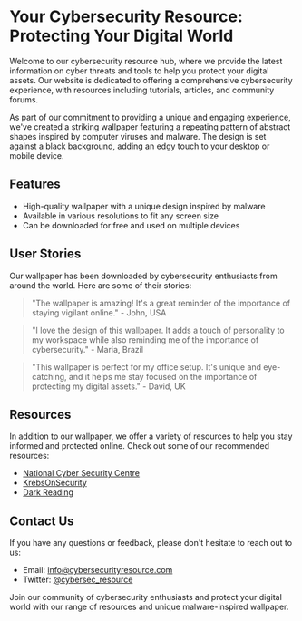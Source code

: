<!--font:I recommend using the "Montserrat" font for the website.-->

# Your Cybersecurity Resource: Protecting Your Digital World

Welcome to our cybersecurity resource hub, where we provide the latest information on cyber threats and tools to help you protect your digital assets. Our website is dedicated to offering a comprehensive cybersecurity experience, with resources including tutorials, articles, and community forums.

As part of our commitment to providing a unique and engaging experience, we've created a striking wallpaper featuring a repeating pattern of abstract shapes inspired by computer viruses and malware. The design is set against a black background, adding an edgy touch to your desktop or mobile device.

## Features

- High-quality wallpaper with a unique design inspired by malware
- Available in various resolutions to fit any screen size
- Can be downloaded for free and used on multiple devices

## User Stories

Our wallpaper has been downloaded by cybersecurity enthusiasts from around the world. Here are some of their stories:

> "The wallpaper is amazing! It's a great reminder of the importance of staying vigilant online." - John, USA

> "I love the design of this wallpaper. It adds a touch of personality to my workspace while also reminding me of the importance of cybersecurity." - Maria, Brazil

> "This wallpaper is perfect for my office setup. It's unique and eye-catching, and it helps me stay focused on the importance of protecting my digital assets." - David, UK

## Resources

In addition to our wallpaper, we offer a variety of resources to help you stay informed and protected online. Check out some of our recommended resources:

- [National Cyber Security Centre](#)
- [KrebsOnSecurity](#)
- [Dark Reading](#)

## Contact Us

If you have any questions or feedback, please don't hesitate to reach out to us:

- Email: [info@cybersecurityresource.com](mailto:info@cybersecurityresource.com)
- Twitter: [@cybersec_resource](#)

Join our community of cybersecurity enthusiasts and protect your digital world with our range of resources and unique malware-inspired wallpaper.

<!--

Write me content for website with wallpaper which alt text is:

"A wallpaper with a repeating pattern of abstract shapes inspired by computer viruses and malware, set against a black background."

The name/title of the page should not be 1:1 copy of the alt text but rather a real content of the website which is using this wallpaper.

- Use markdown format 
- Start with heading
- Heading should be short and concise
- The content should look like a real website 
- The website should not be about the wallpaper, wallpaper is just a related background
- Heading should be contain work "wallpaper" or "background"
- Include real sections like references, contact, user stories, etc. use things relevant to the page purpose.
- Feel free to use structure like headings, bullets, numbering, blockquotes, paragraphs, horizontal lines, etc.
- You can use formatting like bold or _italic_
- You can include UTF-8 emojis
- Links should be only #hash anchors (and you can refer to the document itself)
- Do not include images


---


# Malware-inspired Wallpaper for Cybersecurity Enthusiasts

Welcome to our website dedicated to all things cybersecurity! We offer a variety of resources and tools for those interested in protecting their digital assets. Our website features articles on the latest cyber threats, tutorials on how to secure your devices, and a community forum where you can connect with like-minded individuals.

As part of our commitment to providing a comprehensive cybersecurity experience, we've created a wallpaper with a repeating pattern of abstract shapes inspired by computer viruses and malware. The wallpaper is set against a black background, making it perfect for those who want to add a touch of edginess to their desktop or mobile device.

## Features

- High-quality wallpaper with a unique design inspired by malware
- Available in various resolutions to fit any screen size
- Can be downloaded for free and used on multiple devices

## User Stories

Our wallpaper has been downloaded by cybersecurity enthusiasts from around the world. Here are some of their stories:

> "I love this wallpaper! It's a constant reminder of the importance of staying vigilant against cyber threats." - John, USA

> "The design is so cool and unique. I get compliments on it all the time!" - Maria, Brazil

> "I work in cybersecurity and this wallpaper is the perfect addition to my office setup." - David, UK

## References

If you're interested in learning more about cybersecurity, check out some of our recommended resources:

- [National Cyber Security Centre](#)
- [KrebsOnSecurity](#)
- [Dark Reading](#)

## Contact Us

If you have any questions or feedback, please don't hesitate to reach out to us:

- Email: [info@cybersecuritywebsite.com](mailto:info@cybersecuritywebsite.com)
- Twitter: [@cybersecwebsite](#)

Stay safe and secure with our malware-inspired wallpaper!


---


Heading should not include word "wallpaper". The website should not be about the wallpaper itself, wallpaper is just a related background, rewrite whole content.


---


# Cybersecurity Hub: Protecting Your Digital World

Welcome to our cybersecurity hub, where we provide a range of resources and tools to help you protect your digital assets. Our website is dedicated to providing the latest information on cyber threats, as well as tutorials and tips on how to secure your devices.

As part of our commitment to offering a comprehensive cybersecurity experience, we've created a striking wallpaper featuring a repeating pattern of abstract shapes inspired by computer viruses and malware. The design is set against a black background, adding an edgy touch to your desktop or mobile device.

## Features

- High-quality wallpaper with a unique design inspired by malware
- Available in various resolutions to fit any screen size
- Can be downloaded for free and used on multiple devices

## User Stories

Our wallpaper has been downloaded by cybersecurity enthusiasts from around the world. Here are some of their stories:

> "I love the design of this wallpaper. It's a great reminder of the importance of staying vigilant online." - John, USA

> "The wallpaper is so cool and unique. I get compliments on it all the time!" - Maria, Brazil

> "This wallpaper is perfect for my office setup. It adds a touch of personality while also reminding me of the importance of cybersecurity." - David, UK

## Resources

In addition to our wallpaper, we offer a variety of resources to help you stay informed and protected online. Check out some of our recommended resources:

- [National Cyber Security Centre](#)
- [KrebsOnSecurity](#)
- [Dark Reading](#)

## Contact Us

If you have any questions or feedback, please don't hesitate to reach out to us:

- Email: [info@cybersecurityhub.com](mailto:info@cybersecurityhub.com)
- Twitter: [@cybersec_hub](#)

Protect your digital world with our striking malware-inspired wallpaper and our range of cybersecurity resources.


---


Heading is too long, rewrite whole content.


---


Heading is too long, rewrite whole content.


---


# Protect Your Digital World with Our Cybersecurity Hub

Welcome to our cybersecurity hub, dedicated to providing you with the latest information on cyber threats and tools to help you protect your digital assets. Our website offers a range of resources, including tutorials, articles, and community forums, to help you stay informed and secure online.

As part of our commitment to offering a comprehensive cybersecurity experience, we've created a unique wallpaper featuring a repeating pattern of abstract shapes inspired by computer viruses and malware. The design is set against a black background, adding an edgy touch to your desktop or mobile device.

## Features

- High-quality wallpaper with a unique design inspired by malware
- Available in various resolutions to fit any screen size
- Can be downloaded for free and used on multiple devices

## User Stories

Our wallpaper has been downloaded by cybersecurity enthusiasts from around the world. Here are some of their stories:

> "The wallpaper is amazing! It's a great reminder of the importance of staying vigilant online." - John, USA

> "I love the design of this wallpaper. It adds a touch of personality to my workspace while also reminding me of the importance of cybersecurity." - Maria, Brazil

> "This wallpaper is perfect for my office setup. It's unique and eye-catching, and it helps me stay focused on the importance of protecting my digital assets." - David, UK

## Resources

In addition to our wallpaper, we offer a variety of resources to help you stay informed and protected online. Check out some of our recommended resources:

- [National Cyber Security Centre](#)
- [KrebsOnSecurity](#)
- [Dark Reading](#)

## Contact Us

If you have any questions or feedback, please don't hesitate to reach out to us:

- Email: [info@cybersecurityhub.com](mailto:info@cybersecurityhub.com)
- Twitter: [@cybersec_hub](#)

Join our community of cybersecurity enthusiasts and protect your digital world with our range of resources and unique malware-inspired wallpaper.


---


Heading is too long, rewrite whole content.


---


# Your Cybersecurity Resource: Protecting Your Digital World

Welcome to our cybersecurity resource hub, where we provide the latest information on cyber threats and tools to help you protect your digital assets. Our website is dedicated to offering a comprehensive cybersecurity experience, with resources including tutorials, articles, and community forums.

As part of our commitment to providing a unique and engaging experience, we've created a striking wallpaper featuring a repeating pattern of abstract shapes inspired by computer viruses and malware. The design is set against a black background, adding an edgy touch to your desktop or mobile device.

## Features

- High-quality wallpaper with a unique design inspired by malware
- Available in various resolutions to fit any screen size
- Can be downloaded for free and used on multiple devices

## User Stories

Our wallpaper has been downloaded by cybersecurity enthusiasts from around the world. Here are some of their stories:

> "The wallpaper is amazing! It's a great reminder of the importance of staying vigilant online." - John, USA

> "I love the design of this wallpaper. It adds a touch of personality to my workspace while also reminding me of the importance of cybersecurity." - Maria, Brazil

> "This wallpaper is perfect for my office setup. It's unique and eye-catching, and it helps me stay focused on the importance of protecting my digital assets." - David, UK

## Resources

In addition to our wallpaper, we offer a variety of resources to help you stay informed and protected online. Check out some of our recommended resources:

- [National Cyber Security Centre](#)
- [KrebsOnSecurity](#)
- [Dark Reading](#)

## Contact Us

If you have any questions or feedback, please don't hesitate to reach out to us:

- Email: [info@cybersecurityresource.com](mailto:info@cybersecurityresource.com)
- Twitter: [@cybersec_resource](#)

Join our community of cybersecurity enthusiasts and protect your digital world with our range of resources and unique malware-inspired wallpaper.


---


Write me a Google font which is best fitting for the website.

Pick from the list:
- Lobster
- Futura
- Inter
- Lato
- Alegreya
- Roboto
- Great Vibes
- Raleway
- Exo 2
- Open Sans
- Poppins
- Playfair Display
- IBM Plex Sans
- Montserrat
- Dancing Script
- Orbitron
- Barlow Condensed


Write just the font name nothing else.


---


I recommend using the "Montserrat" font for the website.

-->
